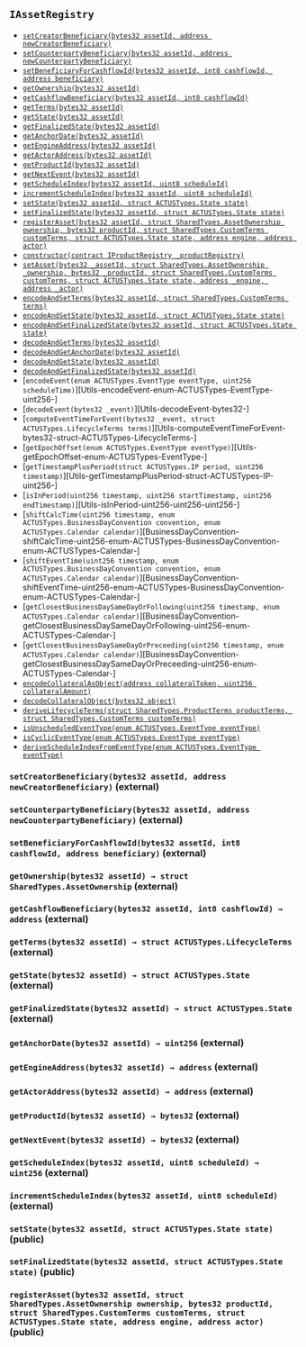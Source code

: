 [AssetActor]: ../AssetActor.md#AssetActor
[AssetActor-onlyRegisteredIssuer--]: ../AssetActor.md#AssetActor-onlyRegisteredIssuer--
[AssetActor-assetRegistry-contract-IAssetRegistry]: ../AssetActor.md#AssetActor-assetRegistry-contract-IAssetRegistry
[AssetActor-productRegistry-contract-IProductRegistry]: ../AssetActor.md#AssetActor-productRegistry-contract-IProductRegistry
[AssetActor-marketObjectRegistry-contract-IMarketObjectRegistry]: ../AssetActor.md#AssetActor-marketObjectRegistry-contract-IMarketObjectRegistry
[AssetActor-issuers-mapping-address----bool-]: ../AssetActor.md#AssetActor-issuers-mapping-address----bool-
[AssetActor-constructor-contract-IAssetRegistry-contract-IProductRegistry-contract-IMarketObjectRegistry-]: ../AssetActor.md#AssetActor-constructor-contract-IAssetRegistry-contract-IProductRegistry-contract-IMarketObjectRegistry-
[AssetActor-registerIssuer-address-]: ../AssetActor.md#AssetActor-registerIssuer-address-
[AssetActor-progress-bytes32-]: ../AssetActor.md#AssetActor-progress-bytes32-
[AssetActor-initialize-bytes32-struct-SharedTypes-AssetOwnership-bytes32-struct-SharedTypes-CustomTerms-address-]: ../AssetActor.md#AssetActor-initialize-bytes32-struct-SharedTypes-AssetOwnership-bytes32-struct-SharedTypes-CustomTerms-address-
[AssetActor-settlePayoffForEvent-bytes32-bytes32-int256-struct-ACTUSTypes-LifecycleTerms-]: ../AssetActor.md#AssetActor-settlePayoffForEvent-bytes32-bytes32-int256-struct-ACTUSTypes-LifecycleTerms-
[AssetActor-updateScheduleIndex-bytes32-enum-ACTUSTypes-EventType-]: ../AssetActor.md#AssetActor-updateScheduleIndex-bytes32-enum-ACTUSTypes-EventType-
[AssetActor-getExternalDataForSTF-bytes32-struct-ACTUSTypes-LifecycleTerms-]: ../AssetActor.md#AssetActor-getExternalDataForSTF-bytes32-struct-ACTUSTypes-LifecycleTerms-
[AssetActor-getExternalDataForPOF-bytes32-struct-ACTUSTypes-LifecycleTerms-]: ../AssetActor.md#AssetActor-getExternalDataForPOF-bytes32-struct-ACTUSTypes-LifecycleTerms-
[AssetActor-ProgressedAsset-bytes32-enum-ACTUSTypes-EventType-uint256-]: ../AssetActor.md#AssetActor-ProgressedAsset-bytes32-enum-ACTUSTypes-EventType-uint256-
[AssetActor-Status-bytes32-bytes32-]: ../AssetActor.md#AssetActor-Status-bytes32-bytes32-
[AssetRegistry]: AssetRegistry.md#AssetRegistry
[AssetRegistry-constructor-contract-IProductRegistry-]: AssetRegistry.md#AssetRegistry-constructor-contract-IProductRegistry-
[AssetRegistry-registerAsset-bytes32-struct-SharedTypes-AssetOwnership-bytes32-struct-SharedTypes-CustomTerms-struct-ACTUSTypes-State-address-address-]: AssetRegistry.md#AssetRegistry-registerAsset-bytes32-struct-SharedTypes-AssetOwnership-bytes32-struct-SharedTypes-CustomTerms-struct-ACTUSTypes-State-address-address-
[AssetRegistry-RegisteredAsset-bytes32-]: AssetRegistry.md#AssetRegistry-RegisteredAsset-bytes32-
[AssetRegistryStorage]: AssetRegistryStorage.md#AssetRegistryStorage
[AssetRegistryStorage-assets-mapping-bytes32----struct-AssetRegistryStorage-Asset-]: AssetRegistryStorage.md#AssetRegistryStorage-assets-mapping-bytes32----struct-AssetRegistryStorage-Asset-
[AssetRegistryStorage-productRegistry-contract-IProductRegistry]: AssetRegistryStorage.md#AssetRegistryStorage-productRegistry-contract-IProductRegistry
[AssetRegistryStorage-constructor-contract-IProductRegistry-]: AssetRegistryStorage.md#AssetRegistryStorage-constructor-contract-IProductRegistry-
[AssetRegistryStorage-setAsset-bytes32-struct-SharedTypes-AssetOwnership-bytes32-struct-SharedTypes-CustomTerms-struct-ACTUSTypes-State-address-address-]: AssetRegistryStorage.md#AssetRegistryStorage-setAsset-bytes32-struct-SharedTypes-AssetOwnership-bytes32-struct-SharedTypes-CustomTerms-struct-ACTUSTypes-State-address-address-
[AssetRegistryStorage-encodeAndSetTerms-bytes32-struct-SharedTypes-CustomTerms-]: AssetRegistryStorage.md#AssetRegistryStorage-encodeAndSetTerms-bytes32-struct-SharedTypes-CustomTerms-
[AssetRegistryStorage-encodeAndSetState-bytes32-struct-ACTUSTypes-State-]: AssetRegistryStorage.md#AssetRegistryStorage-encodeAndSetState-bytes32-struct-ACTUSTypes-State-
[AssetRegistryStorage-encodeAndSetFinalizedState-bytes32-struct-ACTUSTypes-State-]: AssetRegistryStorage.md#AssetRegistryStorage-encodeAndSetFinalizedState-bytes32-struct-ACTUSTypes-State-
[AssetRegistryStorage-decodeAndGetTerms-bytes32-]: AssetRegistryStorage.md#AssetRegistryStorage-decodeAndGetTerms-bytes32-
[AssetRegistryStorage-decodeAndGetAnchorDate-bytes32-]: AssetRegistryStorage.md#AssetRegistryStorage-decodeAndGetAnchorDate-bytes32-
[AssetRegistryStorage-decodeAndGetState-bytes32-]: AssetRegistryStorage.md#AssetRegistryStorage-decodeAndGetState-bytes32-
[AssetRegistryStorage-decodeAndGetFinalizedState-bytes32-]: AssetRegistryStorage.md#AssetRegistryStorage-decodeAndGetFinalizedState-bytes32-
[Economics]: Economics.md#Economics
[Economics-onlyDesignatedActor-bytes32-]: Economics.md#Economics-onlyDesignatedActor-bytes32-
[Economics-getTerms-bytes32-]: Economics.md#Economics-getTerms-bytes32-
[Economics-getState-bytes32-]: Economics.md#Economics-getState-bytes32-
[Economics-getFinalizedState-bytes32-]: Economics.md#Economics-getFinalizedState-bytes32-
[Economics-getAnchorDate-bytes32-]: Economics.md#Economics-getAnchorDate-bytes32-
[Economics-getEngineAddress-bytes32-]: Economics.md#Economics-getEngineAddress-bytes32-
[Economics-getActorAddress-bytes32-]: Economics.md#Economics-getActorAddress-bytes32-
[Economics-getProductId-bytes32-]: Economics.md#Economics-getProductId-bytes32-
[Economics-getNextEvent-bytes32-]: Economics.md#Economics-getNextEvent-bytes32-
[Economics-getScheduleIndex-bytes32-uint8-]: Economics.md#Economics-getScheduleIndex-bytes32-uint8-
[Economics-incrementScheduleIndex-bytes32-uint8-]: Economics.md#Economics-incrementScheduleIndex-bytes32-uint8-
[Economics-setState-bytes32-struct-ACTUSTypes-State-]: Economics.md#Economics-setState-bytes32-struct-ACTUSTypes-State-
[Economics-setFinalizedState-bytes32-struct-ACTUSTypes-State-]: Economics.md#Economics-setFinalizedState-bytes32-struct-ACTUSTypes-State-
[Economics-IncrementedScheduleIndex-bytes32-uint8-uint256-]: Economics.md#Economics-IncrementedScheduleIndex-bytes32-uint8-uint256-
[Economics-UpdatedState-bytes32-uint256-]: Economics.md#Economics-UpdatedState-bytes32-uint256-
[Economics-UpdatedFinalizedState-bytes32-uint256-]: Economics.md#Economics-UpdatedFinalizedState-bytes32-uint256-
[IAssetRegistry]: #IAssetRegistry
[IAssetRegistry-setCreatorBeneficiary-bytes32-address-]: #IAssetRegistry-setCreatorBeneficiary-bytes32-address-
[IAssetRegistry-setCounterpartyBeneficiary-bytes32-address-]: #IAssetRegistry-setCounterpartyBeneficiary-bytes32-address-
[IAssetRegistry-setBeneficiaryForCashflowId-bytes32-int8-address-]: #IAssetRegistry-setBeneficiaryForCashflowId-bytes32-int8-address-
[IAssetRegistry-getOwnership-bytes32-]: #IAssetRegistry-getOwnership-bytes32-
[IAssetRegistry-getCashflowBeneficiary-bytes32-int8-]: #IAssetRegistry-getCashflowBeneficiary-bytes32-int8-
[IAssetRegistry-getTerms-bytes32-]: #IAssetRegistry-getTerms-bytes32-
[IAssetRegistry-getState-bytes32-]: #IAssetRegistry-getState-bytes32-
[IAssetRegistry-getFinalizedState-bytes32-]: #IAssetRegistry-getFinalizedState-bytes32-
[IAssetRegistry-getAnchorDate-bytes32-]: #IAssetRegistry-getAnchorDate-bytes32-
[IAssetRegistry-getEngineAddress-bytes32-]: #IAssetRegistry-getEngineAddress-bytes32-
[IAssetRegistry-getActorAddress-bytes32-]: #IAssetRegistry-getActorAddress-bytes32-
[IAssetRegistry-getProductId-bytes32-]: #IAssetRegistry-getProductId-bytes32-
[IAssetRegistry-getNextEvent-bytes32-]: #IAssetRegistry-getNextEvent-bytes32-
[IAssetRegistry-getScheduleIndex-bytes32-uint8-]: #IAssetRegistry-getScheduleIndex-bytes32-uint8-
[IAssetRegistry-incrementScheduleIndex-bytes32-uint8-]: #IAssetRegistry-incrementScheduleIndex-bytes32-uint8-
[IAssetRegistry-setState-bytes32-struct-ACTUSTypes-State-]: #IAssetRegistry-setState-bytes32-struct-ACTUSTypes-State-
[IAssetRegistry-setFinalizedState-bytes32-struct-ACTUSTypes-State-]: #IAssetRegistry-setFinalizedState-bytes32-struct-ACTUSTypes-State-
[IAssetRegistry-registerAsset-bytes32-struct-SharedTypes-AssetOwnership-bytes32-struct-SharedTypes-CustomTerms-struct-ACTUSTypes-State-address-address-]: #IAssetRegistry-registerAsset-bytes32-struct-SharedTypes-AssetOwnership-bytes32-struct-SharedTypes-CustomTerms-struct-ACTUSTypes-State-address-address-
[Ownership]: Ownership.md#Ownership
[Ownership-setCreatorBeneficiary-bytes32-address-]: Ownership.md#Ownership-setCreatorBeneficiary-bytes32-address-
[Ownership-setCounterpartyBeneficiary-bytes32-address-]: Ownership.md#Ownership-setCounterpartyBeneficiary-bytes32-address-
[Ownership-setBeneficiaryForCashflowId-bytes32-int8-address-]: Ownership.md#Ownership-setBeneficiaryForCashflowId-bytes32-int8-address-
[Ownership-getOwnership-bytes32-]: Ownership.md#Ownership-getOwnership-bytes32-
[Ownership-getCashflowBeneficiary-bytes32-int8-]: Ownership.md#Ownership-getCashflowBeneficiary-bytes32-int8-
[Ownership-UpdatedBeneficiary-bytes32-address-address-]: Ownership.md#Ownership-UpdatedBeneficiary-bytes32-address-address-
[Ownership-UpdatedCashflowBeneficiary-bytes32-int8-address-address-]: Ownership.md#Ownership-UpdatedCashflowBeneficiary-bytes32-int8-address-address-
[IAssetActor]: ../IAssetActor.md#IAssetActor
[IAssetActor-progress-bytes32-]: ../IAssetActor.md#IAssetActor-progress-bytes32-
[IAssetActor-initialize-bytes32-struct-SharedTypes-AssetOwnership-bytes32-struct-SharedTypes-CustomTerms-address-]: ../IAssetActor.md#IAssetActor-initialize-bytes32-struct-SharedTypes-AssetOwnership-bytes32-struct-SharedTypes-CustomTerms-address-
[IMarketObjectRegistry]: ../MarketObjectRegistry/IMarketObjectRegistry.md#IMarketObjectRegistry
[IMarketObjectRegistry-setMarketObjectProvider-bytes32-address-]: ../MarketObjectRegistry/IMarketObjectRegistry.md#IMarketObjectRegistry-setMarketObjectProvider-bytes32-address-
[IMarketObjectRegistry-publishDataPointOfMarketObject-bytes32-uint256-int256-]: ../MarketObjectRegistry/IMarketObjectRegistry.md#IMarketObjectRegistry-publishDataPointOfMarketObject-bytes32-uint256-int256-
[IMarketObjectRegistry-getDataPointOfMarketObject-bytes32-uint256-]: ../MarketObjectRegistry/IMarketObjectRegistry.md#IMarketObjectRegistry-getDataPointOfMarketObject-bytes32-uint256-
[IMarketObjectRegistry-getMarketObjectLastUpdatedTimestamp-bytes32-]: ../MarketObjectRegistry/IMarketObjectRegistry.md#IMarketObjectRegistry-getMarketObjectLastUpdatedTimestamp-bytes32-
[MarketObjectRegistry]: ../MarketObjectRegistry/MarketObjectRegistry.md#MarketObjectRegistry
[MarketObjectRegistry-setMarketObjectProvider-bytes32-address-]: ../MarketObjectRegistry/MarketObjectRegistry.md#MarketObjectRegistry-setMarketObjectProvider-bytes32-address-
[MarketObjectRegistry-publishDataPointOfMarketObject-bytes32-uint256-int256-]: ../MarketObjectRegistry/MarketObjectRegistry.md#MarketObjectRegistry-publishDataPointOfMarketObject-bytes32-uint256-int256-
[MarketObjectRegistry-getDataPointOfMarketObject-bytes32-uint256-]: ../MarketObjectRegistry/MarketObjectRegistry.md#MarketObjectRegistry-getDataPointOfMarketObject-bytes32-uint256-
[MarketObjectRegistry-getMarketObjectLastUpdatedTimestamp-bytes32-]: ../MarketObjectRegistry/MarketObjectRegistry.md#MarketObjectRegistry-getMarketObjectLastUpdatedTimestamp-bytes32-
[MarketObjectRegistry-UpdatedMarketObjectProvider-bytes32-address-]: ../MarketObjectRegistry/MarketObjectRegistry.md#MarketObjectRegistry-UpdatedMarketObjectProvider-bytes32-address-
[MarketObjectRegistry-PublishedDataPoint-bytes32-int256-]: ../MarketObjectRegistry/MarketObjectRegistry.md#MarketObjectRegistry-PublishedDataPoint-bytes32-int256-
[MarketObjectRegistryStorage]: ../MarketObjectRegistry/MarketObjectRegistryStorage.md#MarketObjectRegistryStorage
[MarketObjectRegistryStorage-dataPoints-mapping-bytes32----mapping-uint256----struct-MarketObjectRegistryStorage-DataPoint--]: ../MarketObjectRegistry/MarketObjectRegistryStorage.md#MarketObjectRegistryStorage-dataPoints-mapping-bytes32----mapping-uint256----struct-MarketObjectRegistryStorage-DataPoint--
[MarketObjectRegistryStorage-marketObjectLastUpdatedAt-mapping-bytes32----uint256-]: ../MarketObjectRegistry/MarketObjectRegistryStorage.md#MarketObjectRegistryStorage-marketObjectLastUpdatedAt-mapping-bytes32----uint256-
[MarketObjectRegistryStorage-marketObjectProviders-mapping-bytes32----address-]: ../MarketObjectRegistry/MarketObjectRegistryStorage.md#MarketObjectRegistryStorage-marketObjectProviders-mapping-bytes32----address-
[IProductRegistry]: ../ProductRegistry/IProductRegistry.md#IProductRegistry
[IProductRegistry-getProductTerms-bytes32-]: ../ProductRegistry/IProductRegistry.md#IProductRegistry-getProductTerms-bytes32-
[IProductRegistry-getEventAtIndex-bytes32-uint8-uint256-]: ../ProductRegistry/IProductRegistry.md#IProductRegistry-getEventAtIndex-bytes32-uint8-uint256-
[IProductRegistry-getScheduleLength-bytes32-uint8-]: ../ProductRegistry/IProductRegistry.md#IProductRegistry-getScheduleLength-bytes32-uint8-
[IProductRegistry-registerProduct-struct-SharedTypes-ProductTerms-struct-SharedTypes-ProductSchedules-]: ../ProductRegistry/IProductRegistry.md#IProductRegistry-registerProduct-struct-SharedTypes-ProductTerms-struct-SharedTypes-ProductSchedules-
[ProductRegistry]: ../ProductRegistry/ProductRegistry.md#ProductRegistry
[ProductRegistry-getProductTerms-bytes32-]: ../ProductRegistry/ProductRegistry.md#ProductRegistry-getProductTerms-bytes32-
[ProductRegistry-getEventAtIndex-bytes32-uint8-uint256-]: ../ProductRegistry/ProductRegistry.md#ProductRegistry-getEventAtIndex-bytes32-uint8-uint256-
[ProductRegistry-getScheduleLength-bytes32-uint8-]: ../ProductRegistry/ProductRegistry.md#ProductRegistry-getScheduleLength-bytes32-uint8-
[ProductRegistry-getSchedule-bytes32-uint8-]: ../ProductRegistry/ProductRegistry.md#ProductRegistry-getSchedule-bytes32-uint8-
[ProductRegistry-registerProduct-struct-SharedTypes-ProductTerms-struct-SharedTypes-ProductSchedules-]: ../ProductRegistry/ProductRegistry.md#ProductRegistry-registerProduct-struct-SharedTypes-ProductTerms-struct-SharedTypes-ProductSchedules-
[ProductRegistry-RegisteredProduct-bytes32-]: ../ProductRegistry/ProductRegistry.md#ProductRegistry-RegisteredProduct-bytes32-
[ProductRegistryStorage]: ../ProductRegistry/ProductRegistryStorage.md#ProductRegistryStorage
[ProductRegistryStorage-products-mapping-bytes32----struct-ProductRegistryStorage-Product-]: ../ProductRegistry/ProductRegistryStorage.md#ProductRegistryStorage-products-mapping-bytes32----struct-ProductRegistryStorage-Product-
[ProductRegistryStorage-setProduct-bytes32-struct-SharedTypes-ProductTerms-struct-SharedTypes-ProductSchedules-]: ../ProductRegistry/ProductRegistryStorage.md#ProductRegistryStorage-setProduct-bytes32-struct-SharedTypes-ProductTerms-struct-SharedTypes-ProductSchedules-
[ProductRegistryStorage-encodeAndSetTerms-bytes32-struct-SharedTypes-ProductTerms-]: ../ProductRegistry/ProductRegistryStorage.md#ProductRegistryStorage-encodeAndSetTerms-bytes32-struct-SharedTypes-ProductTerms-
[ProductRegistryStorage-encodeAndSetSchedules-bytes32-struct-SharedTypes-ProductSchedules-]: ../ProductRegistry/ProductRegistryStorage.md#ProductRegistryStorage-encodeAndSetSchedules-bytes32-struct-SharedTypes-ProductSchedules-
[ProductRegistryStorage-decodeAndGetTerms-bytes32-]: ../ProductRegistry/ProductRegistryStorage.md#ProductRegistryStorage-decodeAndGetTerms-bytes32-
[SharedTypes]: ../SharedTypes.md#SharedTypes
[SharedTypes-NON_CYCLIC_INDEX-uint8]: ../SharedTypes.md#SharedTypes-NON_CYCLIC_INDEX-uint8
[SharedTypes-encodeCollateralAsObject-address-uint256-]: ../SharedTypes.md#SharedTypes-encodeCollateralAsObject-address-uint256-
[SharedTypes-decodeCollateralObject-bytes32-]: ../SharedTypes.md#SharedTypes-decodeCollateralObject-bytes32-
[SharedTypes-deriveLifecycleTerms-struct-SharedTypes-ProductTerms-struct-SharedTypes-CustomTerms-]: ../SharedTypes.md#SharedTypes-deriveLifecycleTerms-struct-SharedTypes-ProductTerms-struct-SharedTypes-CustomTerms-
[SharedTypes-isUnscheduledEventType-enum-ACTUSTypes-EventType-]: ../SharedTypes.md#SharedTypes-isUnscheduledEventType-enum-ACTUSTypes-EventType-
[SharedTypes-isCyclicEventType-enum-ACTUSTypes-EventType-]: ../SharedTypes.md#SharedTypes-isCyclicEventType-enum-ACTUSTypes-EventType-
[SharedTypes-deriveScheduleIndexFromEventType-enum-ACTUSTypes-EventType-]: ../SharedTypes.md#SharedTypes-deriveScheduleIndexFromEventType-enum-ACTUSTypes-EventType-
[AssetIssuer]: ../../Issuance/AssetIssuer.md#AssetIssuer
[AssetIssuer-custodian-contract-ICustodian]: ../../Issuance/AssetIssuer.md#AssetIssuer-custodian-contract-ICustodian
[AssetIssuer-productRegistry-contract-IProductRegistry]: ../../Issuance/AssetIssuer.md#AssetIssuer-productRegistry-contract-IProductRegistry
[AssetIssuer-assetRegistry-contract-IAssetRegistry]: ../../Issuance/AssetIssuer.md#AssetIssuer-assetRegistry-contract-IAssetRegistry
[AssetIssuer-constructor-contract-ICustodian-contract-IProductRegistry-contract-IAssetRegistry-]: ../../Issuance/AssetIssuer.md#AssetIssuer-constructor-contract-ICustodian-contract-IProductRegistry-contract-IAssetRegistry-
[AssetIssuer-issueFromOrder-struct-VerifyOrder-Order-]: ../../Issuance/AssetIssuer.md#AssetIssuer-issueFromOrder-struct-VerifyOrder-Order-
[AssetIssuer-finalizeOrder-struct-VerifyOrder-Order-]: ../../Issuance/AssetIssuer.md#AssetIssuer-finalizeOrder-struct-VerifyOrder-Order-
[AssetIssuer-finalizeEnhancementOrder-struct-VerifyOrder-EnhancementOrder-struct-VerifyOrder-Order-]: ../../Issuance/AssetIssuer.md#AssetIssuer-finalizeEnhancementOrder-struct-VerifyOrder-EnhancementOrder-struct-VerifyOrder-Order-
[AssetIssuer-issueAsset-bytes32-struct-SharedTypes-AssetOwnership-bytes32-struct-SharedTypes-CustomTerms-address-address-]: ../../Issuance/AssetIssuer.md#AssetIssuer-issueAsset-bytes32-struct-SharedTypes-AssetOwnership-bytes32-struct-SharedTypes-CustomTerms-address-address-
[AssetIssuer-ExecutedOrder-bytes32-bytes32-]: ../../Issuance/AssetIssuer.md#AssetIssuer-ExecutedOrder-bytes32-bytes32-
[AssetIssuer-IssuedAsset-bytes32-address-address-]: ../../Issuance/AssetIssuer.md#AssetIssuer-IssuedAsset-bytes32-address-address-
[Custodian]: ../../Issuance/Custodian.md#Custodian
[Custodian-assetActor-address]: ../../Issuance/Custodian.md#Custodian-assetActor-address
[Custodian-assetRegistry-contract-IAssetRegistry]: ../../Issuance/Custodian.md#Custodian-assetRegistry-contract-IAssetRegistry
[Custodian-collateral-mapping-bytes32----bool-]: ../../Issuance/Custodian.md#Custodian-collateral-mapping-bytes32----bool-
[Custodian-constructor-address-contract-IAssetRegistry-]: ../../Issuance/Custodian.md#Custodian-constructor-address-contract-IAssetRegistry-
[Custodian-lockCollateral-bytes32-struct-ACTUSTypes-LifecycleTerms-struct-SharedTypes-AssetOwnership-]: ../../Issuance/Custodian.md#Custodian-lockCollateral-bytes32-struct-ACTUSTypes-LifecycleTerms-struct-SharedTypes-AssetOwnership-
[Custodian-returnCollateral-bytes32-]: ../../Issuance/Custodian.md#Custodian-returnCollateral-bytes32-
[Custodian-LockedCollateral-bytes32-address-uint256-]: ../../Issuance/Custodian.md#Custodian-LockedCollateral-bytes32-address-uint256-
[Custodian-ReturnedCollateral-bytes32-address-uint256-]: ../../Issuance/Custodian.md#Custodian-ReturnedCollateral-bytes32-address-uint256-
[IAssetIssuer]: ../../Issuance/IAssetIssuer.md#IAssetIssuer
[IAssetIssuer-issueFromOrder-struct-VerifyOrder-Order-]: ../../Issuance/IAssetIssuer.md#IAssetIssuer-issueFromOrder-struct-VerifyOrder-Order-
[ICustodian]: ../../Issuance/ICustodian.md#ICustodian
[ICustodian-lockCollateral-bytes32-struct-ACTUSTypes-LifecycleTerms-struct-SharedTypes-AssetOwnership-]: ../../Issuance/ICustodian.md#ICustodian-lockCollateral-bytes32-struct-ACTUSTypes-LifecycleTerms-struct-SharedTypes-AssetOwnership-
[ICustodian-returnCollateral-bytes32-]: ../../Issuance/ICustodian.md#ICustodian-returnCollateral-bytes32-
[VerifyOrder]: ../../Issuance/VerifyOrder.md#VerifyOrder
[VerifyOrder-EIP712DOMAIN_TYPEHASH-bytes32]: ../../Issuance/VerifyOrder.md#VerifyOrder-EIP712DOMAIN_TYPEHASH-bytes32
[VerifyOrder-DRAFT_ENHANCEMENT_ORDER_TYPEHASH-bytes32]: ../../Issuance/VerifyOrder.md#VerifyOrder-DRAFT_ENHANCEMENT_ORDER_TYPEHASH-bytes32
[VerifyOrder-ENHANCEMENT_ORDER_TYPEHASH-bytes32]: ../../Issuance/VerifyOrder.md#VerifyOrder-ENHANCEMENT_ORDER_TYPEHASH-bytes32
[VerifyOrder-ORDER_TYPEHASH-bytes32]: ../../Issuance/VerifyOrder.md#VerifyOrder-ORDER_TYPEHASH-bytes32
[VerifyOrder-DOMAIN_SEPARATOR-bytes32]: ../../Issuance/VerifyOrder.md#VerifyOrder-DOMAIN_SEPARATOR-bytes32
[VerifyOrder-hashEIP712Domain-struct-VerifyOrder-EIP712Domain-]: ../../Issuance/VerifyOrder.md#VerifyOrder-hashEIP712Domain-struct-VerifyOrder-EIP712Domain-
[VerifyOrder-hashCustomTerms-struct-SharedTypes-CustomTerms-]: ../../Issuance/VerifyOrder.md#VerifyOrder-hashCustomTerms-struct-SharedTypes-CustomTerms-
[VerifyOrder-hashSchedules-struct-SharedTypes-ProductSchedules-]: ../../Issuance/VerifyOrder.md#VerifyOrder-hashSchedules-struct-SharedTypes-ProductSchedules-
[VerifyOrder-hashOwnership-struct-SharedTypes-AssetOwnership-]: ../../Issuance/VerifyOrder.md#VerifyOrder-hashOwnership-struct-SharedTypes-AssetOwnership-
[VerifyOrder-hashDraftEnhancementOrder-struct-VerifyOrder-EnhancementOrder-]: ../../Issuance/VerifyOrder.md#VerifyOrder-hashDraftEnhancementOrder-struct-VerifyOrder-EnhancementOrder-
[VerifyOrder-hashUnfilledEnhancementOrder-struct-VerifyOrder-EnhancementOrder-]: ../../Issuance/VerifyOrder.md#VerifyOrder-hashUnfilledEnhancementOrder-struct-VerifyOrder-EnhancementOrder-
[VerifyOrder-hashFilledEnhancementOrder-struct-VerifyOrder-EnhancementOrder-]: ../../Issuance/VerifyOrder.md#VerifyOrder-hashFilledEnhancementOrder-struct-VerifyOrder-EnhancementOrder-
[VerifyOrder-hashUnfilledOrder-struct-VerifyOrder-Order-]: ../../Issuance/VerifyOrder.md#VerifyOrder-hashUnfilledOrder-struct-VerifyOrder-Order-
[VerifyOrder-hashFilledOrder-struct-VerifyOrder-Order-]: ../../Issuance/VerifyOrder.md#VerifyOrder-hashFilledOrder-struct-VerifyOrder-Order-
[VerifyOrder-assertOrderSignatures-struct-VerifyOrder-Order-]: ../../Issuance/VerifyOrder.md#VerifyOrder-assertOrderSignatures-struct-VerifyOrder-Order-
[Migrations]: ../../Migrations.md#Migrations
[Migrations-restricted--]: ../../Migrations.md#Migrations-restricted--
[Migrations-owner-address]: ../../Migrations.md#Migrations-owner-address
[Migrations-last_completed_migration-uint256]: ../../Migrations.md#Migrations-last_completed_migration-uint256
[Migrations-setCompleted-uint256-]: ../../Migrations.md#Migrations-setCompleted-uint256-
[Migrations-upgrade-address-]: ../../Migrations.md#Migrations-upgrade-address-
[TokenizationFactory]: ../../Tokenization/TokenizationFactory.md#TokenizationFactory
[TokenizationFactory-assetRegistry-contract-IAssetRegistry]: ../../Tokenization/TokenizationFactory.md#TokenizationFactory-assetRegistry-contract-IAssetRegistry
[TokenizationFactory-constructor-contract-IAssetRegistry-]: ../../Tokenization/TokenizationFactory.md#TokenizationFactory-constructor-contract-IAssetRegistry-
[TokenizationFactory-createERC20Distributor-string-string-uint256-contract-IERC20-]: ../../Tokenization/TokenizationFactory.md#TokenizationFactory-createERC20Distributor-string-string-uint256-contract-IERC20-
[TokenizationFactory-DeployedDistributor-address-address-]: ../../Tokenization/TokenizationFactory.md#TokenizationFactory-DeployedDistributor-address-address-
[Dependencies]: ../../external/Dependencies.md#Dependencies
## <span id="IAssetRegistry"></span> `IAssetRegistry`





- [`setCreatorBeneficiary(bytes32 assetId, address newCreatorBeneficiary)`][IAssetRegistry-setCreatorBeneficiary-bytes32-address-]
- [`setCounterpartyBeneficiary(bytes32 assetId, address newCounterpartyBeneficiary)`][IAssetRegistry-setCounterpartyBeneficiary-bytes32-address-]
- [`setBeneficiaryForCashflowId(bytes32 assetId, int8 cashflowId, address beneficiary)`][IAssetRegistry-setBeneficiaryForCashflowId-bytes32-int8-address-]
- [`getOwnership(bytes32 assetId)`][IAssetRegistry-getOwnership-bytes32-]
- [`getCashflowBeneficiary(bytes32 assetId, int8 cashflowId)`][IAssetRegistry-getCashflowBeneficiary-bytes32-int8-]
- [`getTerms(bytes32 assetId)`][IAssetRegistry-getTerms-bytes32-]
- [`getState(bytes32 assetId)`][IAssetRegistry-getState-bytes32-]
- [`getFinalizedState(bytes32 assetId)`][IAssetRegistry-getFinalizedState-bytes32-]
- [`getAnchorDate(bytes32 assetId)`][IAssetRegistry-getAnchorDate-bytes32-]
- [`getEngineAddress(bytes32 assetId)`][IAssetRegistry-getEngineAddress-bytes32-]
- [`getActorAddress(bytes32 assetId)`][IAssetRegistry-getActorAddress-bytes32-]
- [`getProductId(bytes32 assetId)`][IAssetRegistry-getProductId-bytes32-]
- [`getNextEvent(bytes32 assetId)`][IAssetRegistry-getNextEvent-bytes32-]
- [`getScheduleIndex(bytes32 assetId, uint8 scheduleId)`][IAssetRegistry-getScheduleIndex-bytes32-uint8-]
- [`incrementScheduleIndex(bytes32 assetId, uint8 scheduleId)`][IAssetRegistry-incrementScheduleIndex-bytes32-uint8-]
- [`setState(bytes32 assetId, struct ACTUSTypes.State state)`][IAssetRegistry-setState-bytes32-struct-ACTUSTypes-State-]
- [`setFinalizedState(bytes32 assetId, struct ACTUSTypes.State state)`][IAssetRegistry-setFinalizedState-bytes32-struct-ACTUSTypes-State-]
- [`registerAsset(bytes32 assetId, struct SharedTypes.AssetOwnership ownership, bytes32 productId, struct SharedTypes.CustomTerms customTerms, struct ACTUSTypes.State state, address engine, address actor)`][IAssetRegistry-registerAsset-bytes32-struct-SharedTypes-AssetOwnership-bytes32-struct-SharedTypes-CustomTerms-struct-ACTUSTypes-State-address-address-]
- [`constructor(contract IProductRegistry _productRegistry)`][AssetRegistryStorage-constructor-contract-IProductRegistry-]
- [`setAsset(bytes32 _assetId, struct SharedTypes.AssetOwnership _ownership, bytes32 _productId, struct SharedTypes.CustomTerms customTerms, struct ACTUSTypes.State state, address _engine, address _actor)`][AssetRegistryStorage-setAsset-bytes32-struct-SharedTypes-AssetOwnership-bytes32-struct-SharedTypes-CustomTerms-struct-ACTUSTypes-State-address-address-]
- [`encodeAndSetTerms(bytes32 assetId, struct SharedTypes.CustomTerms terms)`][AssetRegistryStorage-encodeAndSetTerms-bytes32-struct-SharedTypes-CustomTerms-]
- [`encodeAndSetState(bytes32 assetId, struct ACTUSTypes.State state)`][AssetRegistryStorage-encodeAndSetState-bytes32-struct-ACTUSTypes-State-]
- [`encodeAndSetFinalizedState(bytes32 assetId, struct ACTUSTypes.State state)`][AssetRegistryStorage-encodeAndSetFinalizedState-bytes32-struct-ACTUSTypes-State-]
- [`decodeAndGetTerms(bytes32 assetId)`][AssetRegistryStorage-decodeAndGetTerms-bytes32-]
- [`decodeAndGetAnchorDate(bytes32 assetId)`][AssetRegistryStorage-decodeAndGetAnchorDate-bytes32-]
- [`decodeAndGetState(bytes32 assetId)`][AssetRegistryStorage-decodeAndGetState-bytes32-]
- [`decodeAndGetFinalizedState(bytes32 assetId)`][AssetRegistryStorage-decodeAndGetFinalizedState-bytes32-]
- [`encodeEvent(enum ACTUSTypes.EventType eventType, uint256 scheduleTime)`][Utils-encodeEvent-enum-ACTUSTypes-EventType-uint256-]
- [`decodeEvent(bytes32 _event)`][Utils-decodeEvent-bytes32-]
- [`computeEventTimeForEvent(bytes32 _event, struct ACTUSTypes.LifecycleTerms terms)`][Utils-computeEventTimeForEvent-bytes32-struct-ACTUSTypes-LifecycleTerms-]
- [`getEpochOffset(enum ACTUSTypes.EventType eventType)`][Utils-getEpochOffset-enum-ACTUSTypes-EventType-]
- [`getTimestampPlusPeriod(struct ACTUSTypes.IP period, uint256 timestamp)`][Utils-getTimestampPlusPeriod-struct-ACTUSTypes-IP-uint256-]
- [`isInPeriod(uint256 timestamp, uint256 startTimestamp, uint256 endTimestamp)`][Utils-isInPeriod-uint256-uint256-uint256-]
- [`shiftCalcTime(uint256 timestamp, enum ACTUSTypes.BusinessDayConvention convention, enum ACTUSTypes.Calendar calendar)`][BusinessDayConvention-shiftCalcTime-uint256-enum-ACTUSTypes-BusinessDayConvention-enum-ACTUSTypes-Calendar-]
- [`shiftEventTime(uint256 timestamp, enum ACTUSTypes.BusinessDayConvention convention, enum ACTUSTypes.Calendar calendar)`][BusinessDayConvention-shiftEventTime-uint256-enum-ACTUSTypes-BusinessDayConvention-enum-ACTUSTypes-Calendar-]
- [`getClosestBusinessDaySameDayOrFollowing(uint256 timestamp, enum ACTUSTypes.Calendar calendar)`][BusinessDayConvention-getClosestBusinessDaySameDayOrFollowing-uint256-enum-ACTUSTypes-Calendar-]
- [`getClosestBusinessDaySameDayOrPreceeding(uint256 timestamp, enum ACTUSTypes.Calendar calendar)`][BusinessDayConvention-getClosestBusinessDaySameDayOrPreceeding-uint256-enum-ACTUSTypes-Calendar-]
- [`encodeCollateralAsObject(address collateralToken, uint256 collateralAmount)`][SharedTypes-encodeCollateralAsObject-address-uint256-]
- [`decodeCollateralObject(bytes32 object)`][SharedTypes-decodeCollateralObject-bytes32-]
- [`deriveLifecycleTerms(struct SharedTypes.ProductTerms productTerms, struct SharedTypes.CustomTerms customTerms)`][SharedTypes-deriveLifecycleTerms-struct-SharedTypes-ProductTerms-struct-SharedTypes-CustomTerms-]
- [`isUnscheduledEventType(enum ACTUSTypes.EventType eventType)`][SharedTypes-isUnscheduledEventType-enum-ACTUSTypes-EventType-]
- [`isCyclicEventType(enum ACTUSTypes.EventType eventType)`][SharedTypes-isCyclicEventType-enum-ACTUSTypes-EventType-]
- [`deriveScheduleIndexFromEventType(enum ACTUSTypes.EventType eventType)`][SharedTypes-deriveScheduleIndexFromEventType-enum-ACTUSTypes-EventType-]

### <span id="IAssetRegistry-setCreatorBeneficiary-bytes32-address-"></span> `setCreatorBeneficiary(bytes32 assetId, address newCreatorBeneficiary)` (external)





### <span id="IAssetRegistry-setCounterpartyBeneficiary-bytes32-address-"></span> `setCounterpartyBeneficiary(bytes32 assetId, address newCounterpartyBeneficiary)` (external)





### <span id="IAssetRegistry-setBeneficiaryForCashflowId-bytes32-int8-address-"></span> `setBeneficiaryForCashflowId(bytes32 assetId, int8 cashflowId, address beneficiary)` (external)





### <span id="IAssetRegistry-getOwnership-bytes32-"></span> `getOwnership(bytes32 assetId) → struct SharedTypes.AssetOwnership` (external)





### <span id="IAssetRegistry-getCashflowBeneficiary-bytes32-int8-"></span> `getCashflowBeneficiary(bytes32 assetId, int8 cashflowId) → address` (external)





### <span id="IAssetRegistry-getTerms-bytes32-"></span> `getTerms(bytes32 assetId) → struct ACTUSTypes.LifecycleTerms` (external)





### <span id="IAssetRegistry-getState-bytes32-"></span> `getState(bytes32 assetId) → struct ACTUSTypes.State` (external)





### <span id="IAssetRegistry-getFinalizedState-bytes32-"></span> `getFinalizedState(bytes32 assetId) → struct ACTUSTypes.State` (external)





### <span id="IAssetRegistry-getAnchorDate-bytes32-"></span> `getAnchorDate(bytes32 assetId) → uint256` (external)





### <span id="IAssetRegistry-getEngineAddress-bytes32-"></span> `getEngineAddress(bytes32 assetId) → address` (external)





### <span id="IAssetRegistry-getActorAddress-bytes32-"></span> `getActorAddress(bytes32 assetId) → address` (external)





### <span id="IAssetRegistry-getProductId-bytes32-"></span> `getProductId(bytes32 assetId) → bytes32` (external)





### <span id="IAssetRegistry-getNextEvent-bytes32-"></span> `getNextEvent(bytes32 assetId) → bytes32` (external)





### <span id="IAssetRegistry-getScheduleIndex-bytes32-uint8-"></span> `getScheduleIndex(bytes32 assetId, uint8 scheduleId) → uint256` (external)





### <span id="IAssetRegistry-incrementScheduleIndex-bytes32-uint8-"></span> `incrementScheduleIndex(bytes32 assetId, uint8 scheduleId)` (external)





### <span id="IAssetRegistry-setState-bytes32-struct-ACTUSTypes-State-"></span> `setState(bytes32 assetId, struct ACTUSTypes.State state)` (public)





### <span id="IAssetRegistry-setFinalizedState-bytes32-struct-ACTUSTypes-State-"></span> `setFinalizedState(bytes32 assetId, struct ACTUSTypes.State state)` (public)





### <span id="IAssetRegistry-registerAsset-bytes32-struct-SharedTypes-AssetOwnership-bytes32-struct-SharedTypes-CustomTerms-struct-ACTUSTypes-State-address-address-"></span> `registerAsset(bytes32 assetId, struct SharedTypes.AssetOwnership ownership, bytes32 productId, struct SharedTypes.CustomTerms customTerms, struct ACTUSTypes.State state, address engine, address actor)` (public)





